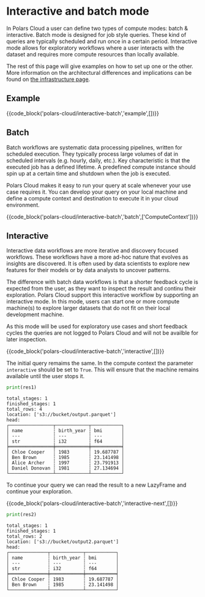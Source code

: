 # Interactive and batch mode

In Polars Cloud a user can define two types of compute modes: batch & interactive. Batch mode is designed for job style queries. These kind of queries are typically scheduled and run once in a certain period. Interactive mode allows for exploratory workflows where a user interacts with the dataset and requires more compute resources than locally available.

The rest of this page will give examples on how to set up one or the other. More information on the architectural differences and implications can be found on [the infrastructure page](../../providers/aws/infra).

## Example

{{code_block('polars-cloud/interactive-batch','example',[])}}

## Batch

Batch workflows are systematic data processing pipelines, written for scheduled execution. They typically process large volumes of dat in scheduled intervals (e.g. hourly, daily, etc.). Key characteristic is that the executed job has a defined lifetime. A predefined compute instance should spin up at a certain time and shutdown when the job is executed.

Polars Cloud makes it easy to run your query at scale whenever your use case requires it. You can develop your query on your local machine and define a compute context and destination to execute it in your cloud environment.

{{code_block('polars-cloud/interactive-batch','batch',['ComputeContext'])}}

## Interactive

Interactive data workflows are more iterative and discovery focused workflows. These workflows have a more ad-hoc nature that evolves as insights are discovered. It is often used by data scientists to explore new features for their models or by data analysts to uncover patterns.

The difference with batch data workflows is that a shorter feedback cycle is expected from the user, as they want to inspect the result and continu their exploration. Polars Cloud support this interactive workflow by supporting an interactive mode. In this mode, users can start one or more compute machine(s) to explore larger datasets that do not fit on their local development machine.

As this mode will be used for exploratory use cases and short feedback cycles the queries are not logged to Polars Cloud and will not be availble for later inspection.

{{code_block('polars-cloud/interactive-batch','interactive',[])}}

The initial query remaims the same. In the compute context the parameter `interactive` should be set to `True`. This will ensure that the machine remains available until the user stops it.

```python
print(res1)

```

```text
total_stages: 1
finished_stages: 1
total_rows: 4
location: ['s3://bucket/output.parquet']
head:
┌────────────────┬────────────┬───────────┐
│ name           ┆ birth_year ┆ bmi       │
│ ---            ┆ ---        ┆ ---       │
│ str            ┆ i32        ┆ f64       │
╞════════════════╪════════════╪═══════════╡
│ Chloe Cooper   ┆ 1983       ┆ 19.687787 │
│ Ben Brown      ┆ 1985       ┆ 23.141498 │
│ Alice Archer   ┆ 1997       ┆ 23.791913 │
│ Daniel Donovan ┆ 1981       ┆ 27.134694 │
└────────────────┴────────────┴───────────┘
```

To continue your query we can read the result to a new LazyFrame and continue your exploration.

{{code_block('polars-cloud/interactive-batch','interactive-next',[])}}

```python
print(res2)
```

```text
total_stages: 1
finished_stages: 1
total_rows: 2
location: ['s3://bucket/output2.parquet']
head:
┌──────────────┬────────────┬───────────┐
│ name         ┆ birth_year ┆ bmi       │
│ ---          ┆ ---        ┆ ---       │
│ str          ┆ i32        ┆ f64       │
╞══════════════╪════════════╪═══════════╡
│ Chloe Cooper ┆ 1983       ┆ 19.687787 │
│ Ben Brown    ┆ 1985       ┆ 23.141498 │
└──────────────┴────────────┴───────────┘
```
